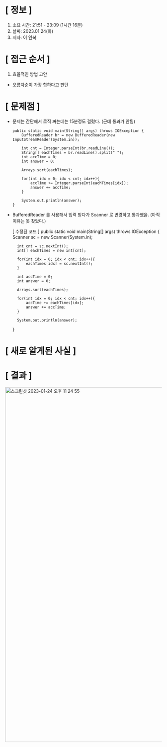 # **[ 정보 ]**
1. 소요 시간: 21:51 - 23:09 (1시간 16분)
2. 날짜: 2023.01.24(화)
3. 저자: 이 인복

# **[ 접근 순서 ]**
1. 효율적인 방법 고안
- 오름차순이 가장 합하다고 판단

# **[ 문제점 ]**
- 문제는 간단해서 로직 짜는데는 15분정도 걸렸다. (근데 통과가 안됨)

      public static void main(String[] args) throws IOException {
          BufferedReader br = new BufferedReader(new InputStreamReader(System.in));
  
          int cnt = Integer.parseInt(br.readLine());
          String[] eachTimes = br.readLine().split(" ");
          int accTime = 0;
          int answer = 0;
  
          Arrays.sort(eachTimes);
  
          for(int idx = 0; idx < cnt; idx++){
              accTime += Integer.parseInt(eachTimes[idx]);
              answer += accTime;
          }
  
          System.out.println(answer);
      }

- BufferedReader 를 사용해서 입력 받다가 Scanner 로 변경하고 통과했음. (아직 이유는 못 찾았다.)


    [ 수정된 코드 ]
    public static void main(String[] args) throws IOException {
        Scanner sc = new Scanner(System.in);

        int cnt = sc.nextInt(); 
        int[] eachTimes = new int[cnt];

        for(int idx = 0; idx < cnt; idx++){
            eachTimes[idx] = sc.nextInt();
        }

        int accTime = 0;
        int answer = 0;

        Arrays.sort(eachTimes);

        for(int idx = 0; idx < cnt; idx++){
            accTime += eachTimes[idx]; 
            answer += accTime;
        }

        System.out.println(answer);
    }

# **[ 새로 알게된 사실 ]**


# **[ 결과 ]**
<img width="1141" alt="스크린샷 2023-01-24 오후 11 24 55" src="https://user-images.githubusercontent.com/59809278/214320236-e93f7f1e-8826-42e2-94cb-89b7bc183df4.png">




         
